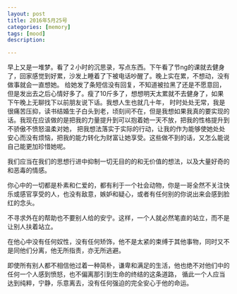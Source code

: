```yaml
---
layout: post
title: 2016年5月25号
categories: [memory]
tags: [mood]
description:

---
```


早上又是一堆梦。看了２小时的沉思录，写点东西。下午看了节ng的课就去健身了，回家感觉到好累，沙发上睡着了下被电话吵醒了。晚上实在累，不想动，没有做事就会一直想她。
给她发了条短信没有回复，不知道被拉黑了还是不愿意回，但是发出去之后心情好多了。瘦了10斤多了，想想明天太累就不去健身了，如果下午晚上无聊找下以前朋友说下话。我想人生也就几十年，
时时处处无常，我是很痛苦压抑，读书结婚生子白头到老，顷刻间不在，但是我想如果我真的要实现的话。我现在应该做的是把我的力量提升到可以抱着她一天不放，把我的性格提升到不骄傲不愤怒温柔对她，
把我想法落实于实际的行动，让我的作为能够使她处处安心而没有烦恼，把我的能力转化为财富让她享受。这些做不到的话，又怎么能说自己能更加珍惜她呢。

我们应当在我们的思想行进中抑制一切无目的的和无价值的想法，以及大量好奇的和恶毒的情感。

你心中的一切都是朴素和仁爱的，都有利于一个社会动物，你是一哥全然不关注快乐或感官享受的人，也没有敌意，嫉妒和疑心，或者有任何别的你说出来会感到脸红的念头。

不寻求外在的帮助也不要别人给的安宁。这样，一个人就必然笔直的站立，而不是让别人扶着站立。

在他心中没有任何奴性，没有任何矫饰，他不是太紧的束缚于其他事物，同时又不是同他们分离，他无所指责，亦无所逃避。

即使所有别人都不相信他过着一种简朴，谦卑和满足的生活，他也绝不对他们中的任何一个人感到愤怒，也不偏离那引到生命的终结的这条道路，
循此一个人应当达到纯粹，宁静，乐意离去，没有任何强迫的完全安心于他的命运。


